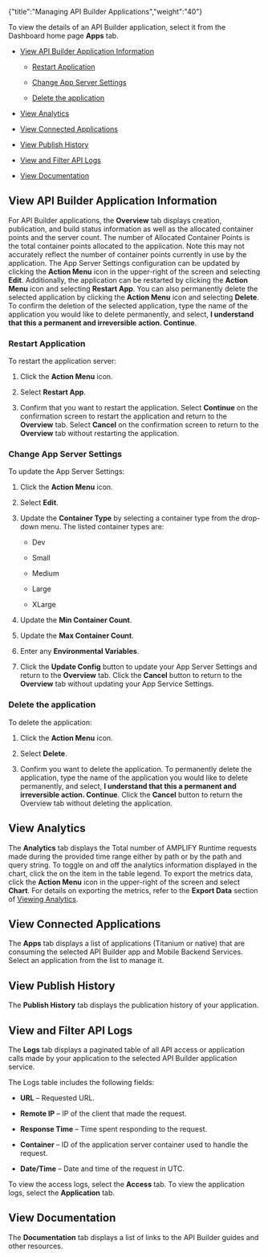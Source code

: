 {"title":"Managing API Builder Applications","weight":"40"} 

To view the details of an API Builder application, select it from the Dashboard home page **Apps** tab.

*   [View API Builder Application Information](#ViewAPIBuilderApplicationInformation)
    
    *   [Restart Application](#RestartApplication)
        
    *   [Change App Server Settings](#ChangeAppServerSettings)
        
    *   [Delete the application](#Deletetheapplication)
        
*   [View Analytics](#ViewAnalytics)
    
*   [View Connected Applications](#ViewConnectedApplications)
    
*   [View Publish History](#ViewPublishHistory)
    
*   [View and Filter API Logs](#ViewandFilterAPILogs)
    
*   [View Documentation](#ViewDocumentation)
    

## View API Builder Application Information

For API Builder applications, the **Overview** tab displays creation, publication, and build status information as well as the allocated container points and the server count. The number of Allocated Container Points is the total container points allocated to the application. Note this may not accurately reflect the number of container points currently in use by the application. The App Server Settings configuration can be updated by clicking the **Action Menu** icon in the upper-right of the screen and selecting **Edit**. Additionally, the application can be restarted by clicking the **Action Menu** icon and selecting **Restart App**. You can also permanently delete the selected application by clicking the **Action Menu** icon and selecting **Delete**. To confirm the deletion of the selected application, type the name of the application you would like to delete permanently, and select, **I understand that this a permanent and irreversible action. Continue**.

### Restart Application

To restart the application server:

1.  Click the **Action Menu** icon.
    
2.  Select **Restart App**.
    
3.  Confirm that you want to restart the application. Select **Continue** on the confirmation screen to restart the application and return to the **Overview** tab. Select **Cancel** on the confirmation screen to return to the **Overview** tab without restarting the application.
    

### Change App Server Settings

To update the App Server Settings:

1.  Click the **Action Menu** icon.
    
2.  Select **Edit**.
    
3.  Update the **Container Type** by selecting a container type from the drop-down menu. The listed container types are:
    
    *   Dev
        
    *   Small
        
    *   Medium
        
    *   Large
        
    *   XLarge
        
4.  Update the **Min Container Count**.
    
5.  Update the **Max Container Count**.
    
6.  Enter any **Environmental Variables**.
    
7.  Click the **Update Config** button to update your App Server Settings and return to the **Overview** tab. Click the **Cancel** button to return to the **Overview** tab without updating your App Service Settings.
    

### Delete the application

To delete the application:

1.  Click the **Action Menu** icon.
    
2.  Select **Delete**.
    
3.  Confirm you want to delete the application. To permanently delete the application, type the name of the application you would like to delete permanently, and select, **I understand that this a permanent and irreversible action. Continue**. Click the **Cancel** button to return the Overview tab without deleting the application.
    

## View Analytics

The **Analytics** tab displays the Total number of AMPLIFY Runtime requests made during the provided time range either by path or by the path and query string. To toggle on and off the analytics information displayed in the chart, click the on the item in the table legend. To export the metrics data, click the **Action Menu** icon in the upper-right of the screen and select **Chart**. For details on exporting the metrics, refer to the **Export Data** section of [Viewing Analytics](#undefined).

## View Connected Applications

The **Apps** tab displays a list of applications (Titanium or native) that are consuming the selected API Builder app and Mobile Backend Services. Select an application from the list to manage it.

## View Publish History

The **Publish History** tab displays the publication history of your application.

## View and Filter API Logs

The **Logs** tab displays a paginated table of all API access or application calls made by your application to the selected API Builder application service.

The Logs table includes the following fields:

*   **URL** – Requested URL.
    
*   **Remote IP** – IP of the client that made the request.
    
*   **Response Time** – Time spent responding to the request.
    
*   **Container** – ID of the application server container used to handle the request.
    
*   **Date/Time** – Date and time of the request in UTC.
    

To view the access logs, select the **Access** tab. To view the application logs, select the **Application** tab.

## View Documentation

The **Documentation** tab displays a list of links to the API Builder guides and other resources.